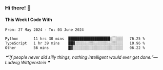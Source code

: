 ### Hi there! 👋

#### This Week I Code With
<!--START_SECTION:waka-->

```txt
From: 27 May 2024 - To: 03 June 2024

Python       11 hrs 30 mins  ███████████████████░░░░░░   76.25 %
TypeScript   1 hr 39 mins    ██▓░░░░░░░░░░░░░░░░░░░░░░   10.96 %
Other        56 mins         █▓░░░░░░░░░░░░░░░░░░░░░░░   06.22 %
```

<!--END_SECTION:waka-->

<!--STARTS_HERE_QUOTE_README-->
<i>❝“If people never did silly things, nothing intelligent would ever get done.”— Ludwig Wittgenstein   ❞</i>
<!--ENDS_HERE_QUOTE_README-->
